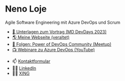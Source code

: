 # Neno Loje

<div class="container">

Agile Software Engineering mit Azure DevOps und Scrum

<div class="links">
  
* [📄 Unterlagen zum Vortrag (MD DevDays 2023)](https://my.hidrive.com/share/vnt7-rt.yx)
* [🌎 Meine Webseite (veraltet)](https://www.teamsystempro.de/)
* [📅 Folgen: Power of DevOps Community (Meetup)](https://www.meetup.com/PowerOfDevOps/)
* [📺 Webinare zu Azure DevOps (YouTube)](https://github.com/powerofdevops/webinare/blob/4e849d268937cea27e048f7f58aa9e6f21482fed/README.md)
  
</div>

<div class="links">
  
* 📫 [Kontaktformular](https://go.nenoloje.com/contact)
* 💁‍♂️ [LinkedIn](https://www.linkedin.com/in/neno-loje/)
* 💁‍♂️ [XING](https://www.xing.com/profile/Neno_Loje)
  
</div>
  
</div>
